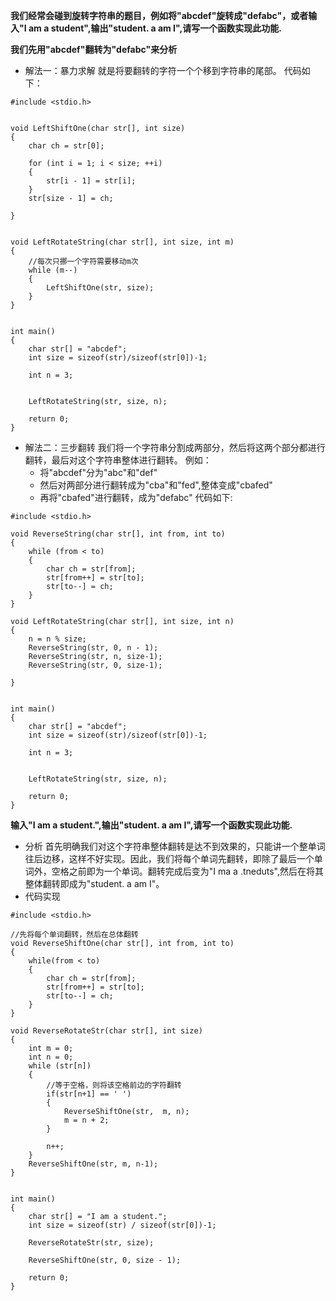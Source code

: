  **我们经常会碰到旋转字符串的题目，例如将"abcdef"旋转成"defabc"，或者输入"I am a student",输出"student. a am I",请写一个函数实现此功能.**


**我们先用"abcdef"翻转为"defabc"来分析**

- 解法一：暴力求解
就是将要翻转的字符一个个移到字符串的尾部。
代码如下：

```
#include <stdio.h>


void LeftShiftOne(char str[], int size)
{
	char ch = str[0];
	
	for (int i = 1; i < size; ++i)
	{
		str[i - 1] = str[i];
	}
	str[size - 1] = ch;

}


void LeftRotateString(char str[], int size, int m)
{
	//每次只挪一个字符需要移动m次
	while (m--)
	{
		LeftShiftOne(str, size);
	}
}


int main()
{
	char str[] = "abcdef";
	int size = sizeof(str)/sizeof(str[0])-1;

	int n = 3;


	LeftRotateString(str, size, n);

	return 0;
}
``` 

- 解法二：三步翻转
我们将一个字符串分割成两部分，然后将这两个部分都进行翻转，最后对这个字符串整体进行翻转。
例如：
	- 将"abcdef"分为"abc"和"def"
	- 然后对两部分进行翻转成为"cba"和"fed",整体变成"cbafed"
	- 再将"cbafed"进行翻转，成为"defabc"
代码如下:

```
#include <stdio.h>

void ReverseString(char str[], int from, int to)
{
	while (from < to)
	{
		char ch = str[from];
		str[from++] = str[to];
		str[to--] = ch;
	}
}

void LeftRotateString(char str[], int size, int n)
{
	n = n % size;
	ReverseString(str, 0, n - 1);
	ReverseString(str, n, size-1);
	ReverseString(str, 0, size-1);

}


int main()
{
	char str[] = "abcdef";
	int size = sizeof(str)/sizeof(str[0])-1;

	int n = 3;


	LeftRotateString(str, size, n);

	return 0;
}
```

**输入"I am a student.",输出"student. a am I",请写一个函数实现此功能.**

-  分析
首先明确我们对这个字符串整体翻转是达不到效果的，只能讲一个整单词往后边移，这样不好实现。因此，我们将每个单词先翻转，即除了最后一个单词外，空格之前即为一个单词。翻转完成后变为"I ma a .tneduts",然后在将其整体翻转即成为"student. a am I"。
- 代码实现


```
#include <stdio.h>

//先将每个单词翻转，然后在总体翻转
void ReverseShiftOne(char str[], int from, int to)
{
	while(from < to)
	{
		char ch = str[from];
		str[from++] = str[to];
		str[to--] = ch;
	}
}

void ReverseRotateStr(char str[], int size)
{
	int m = 0;
	int n = 0;
	while (str[n])
	{
		//等于空格，则将该空格前边的字符翻转
 		if(str[n+1] == ' ')
		{
			ReverseShiftOne(str,  m, n);
			m = n + 2;
		}

		n++;
	}
	ReverseShiftOne(str, m, n-1);
}


int main()
{
	char str[] = "I am a student.";
	int size = sizeof(str) / sizeof(str[0])-1;

	ReverseRotateStr(str, size);	

	ReverseShiftOne(str, 0, size - 1);

	return 0; 
}

```

